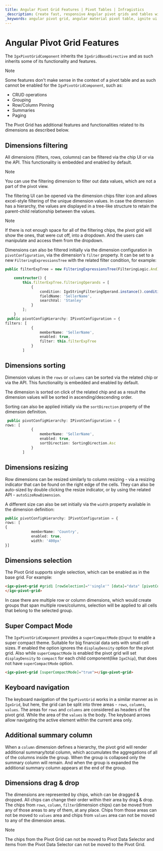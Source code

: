 ```yaml
---
title: Angular Pivot Grid Features | Pivot Tables | Infragistics
_description: Create fast, responsive Angular pivot grids and tables with Ignite UI for Angular. Perform complex data analysis via pivot data.
_keywords: angular pivot grid, angular material pivot table, ignite ui for angular, pivot grid features, pivot features
---
```


# Angular Pivot Grid Features

The `IgxPivotGridComponent` inherits the `IgxGridBaseDirective` and as such inherits some of its functionality and features.

>[!NOTE]
>Some features don't make sense in the context of a pivot table and as such cannot be enabled for the `IgxPivotGridComponent`, such as:
> - CRUD operations
> - Grouping 
> - Row/Column Pinning
> - Summaries 
> - Paging

The Pivot Grid has additional features and functionalities related to its dimensions as described below.

## Dimensions filtering

All dimensions (filters, rows, columns) can be filtered via the chip UI or via the API. This functionality is embedded and enabled by default.

>[!NOTE]
>You can use the filtering dimension to filter out data values, which are not a part of the pivot view.

The filtering UI can be opened via the dimension chips filter icon and allows excel-style filtering of the unique dimension values.
In case the dimension has a hierarchy, the values are displayed in a tree-like structure to retain the parent-child relationship between the values.

>[!NOTE]
>If there is not enough space for all of the filtering chips, the pivot grid will show the ones, that were cut off, into a dropdown. And the users can  manipulate and access them from the dropdown.

Dimensions can also be filtered initially via the dimension configuration in `pivotConfiguration`, via the dimension's `filter` property.
It can be set to a new `FilteringExpressionsTree` with the related filter condition, for example:

```typescript
public filterExpTree = new FilteringExpressionsTree(FilteringLogic.And);

    constructor() {
        this.filterExpTree.filteringOperands = [
            {
                condition: IgxStringFilteringOperand.instance().condition('equals'),
                fieldName: 'SellerName',
                searchVal: 'Stanley'
            }
        ];
    }
 public pivotConfigHierarchy: IPivotConfiguration = {
filters: [
            {
                memberName: 'SellerName',
                enabled: true,
                filter: this.filterExpTree
            }
        ]
```

## Dimensions sorting

Dimension values in the `rows` or `columns` can be sorted via the related chip or via the API. This functionality is embedded and enabled by default.

The dimension is sorted on click of the related chip and as a result the dimension values will be sorted in ascending/descending order.

Sorting can also be applied initially via the `sortDirection` property of the dimension definition.

```typescript
 public pivotConfigHierarchy: IPivotConfiguration = {
rows: [
            {
                memberName: 'SellerName',
                enabled: true,
                sortDirection: SortingDirection.Asc
            }
        ]
```

## Dimensions resizing

Row dimensions can be resized similarly to column resizing - via a resizing indicator that can be found on the right edge of the cells.
They can also be auto-sized by double clicking the resize indicator, or by using the related API - `autoSizeRowDimension`.

A different size can also be set initially via the `width` property available in the dimension definition:

```typescript
public pivotConfigHierarchy: IPivotConfiguration = {
rows: [
{
            memberName: 'Country',
            enabled: true,
            width: '400px'
}]
```

## Dimensions selection

The Pivot Grid supports single selection, which can be enabled as in the base grid. For example:

```html
<igx-pivot-grid #grid1 [rowSelection]="'single'" [data]="data" [pivotConfiguration]="pivotConfigHierarchy">
</igx-pivot-grid>
```

In case there are multiple row or column dimensions, which would create groups that span multiple rows/columns, selection will be applied to all cells that belong to the selected group.

## Super Compact Mode
The `IgxPivotGridComponent` provides a `superCompactMode` `@Input` to enable a super compact theme. Suitable for big financial data sets with small cell sizes. If enabled the option ignores the `displayDensity` option for the pivot grid. Also while `superCompactMode` is enabled the pivot grid will set `displayDensity` to `compact` for each child component(like `IgxChip`), that does not have `superCompactMode` option.
```html
<igx-pivot-grid [superCompactMode]="true"></igx-pivot-grid>
```

<code-view style="height: 530px" 
           data-demos-base-url="{environment:demosBaseUrl}" 
           iframe-src="{environment:demosBaseUrl}/pivot-grid/pivot-with-selector-sample" alt="Angular Pivot Grid with Pivot Selector Example">
</code-view>


## Keyboard navigation

The keyboard navigation of the `IgxPivotGrid` works in a similar manner as in `IgxGrid`, but here, the grid can be split into three areas - `rows`, `columns`, `values`. The areas for `rows` and `columns` are considered as headers of the pivot grid. While the area of the `values` is the body.
The keyboard arrows allow navigating the active element within the current area only.

## Additional summary column

When a `column` dimension defines a hierarchy, the pivot grid will render additional summary/total column, which accumulates the aggregations of all of the columns inside the group. When the group is collapsed only the summary column will remain. And when the group is expanded the additional summary column appears at the end of the group.

## Dimensions drag & drop
The dimensions are represented by chips, which can be dragged & dropped.
All chips can change their order within their area by drag & drop.
The chips from `rows`, `column`, `filter`(dimension chips) can be moved from any of those areas to any of them, at any place.
Chips from those areas can not be moved to `values` area and chips from `values` area can not be moved to any of the dimension areas.

>[!NOTE]
>The chips from the Pivot Grid can not be moved to Pivot Data Selector and items from the Pivot Data Selector can not be moved to the Pivot Grid.

